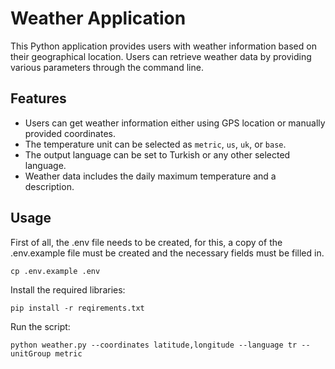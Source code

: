 # Weather Application

This Python application provides users with weather information based on their geographical location. Users can retrieve weather data by providing various parameters through the command line.

## Features

- Users can get weather information either using GPS location or manually provided coordinates.
- The temperature unit can be selected as `metric`, `us`, `uk`, or `base`.
- The output language can be set to Turkish or any other selected language.
- Weather data includes the daily maximum temperature and a description.

## Usage

First of all, the .env file needs to be created, for this, a copy of the .env.example file must be created and the necessary fields must be filled in.

`cp .env.example .env`

Install the required libraries:

`pip install -r reqirements.txt`

Run the script:

`python weather.py --coordinates latitude,longitude --language tr --unitGroup metric`
